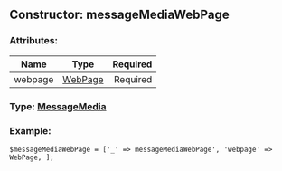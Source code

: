 ## Constructor: messageMediaWebPage  

### Attributes:

| Name     |    Type       | Required |
|----------|:-------------:|---------:|
|webpage|[WebPage](../types/WebPage.md) | Required|


### Type: [MessageMedia](../types/MessageMedia.md)

### Example:


```
$messageMediaWebPage = ['_' => messageMediaWebPage', 'webpage' => WebPage, ];
```